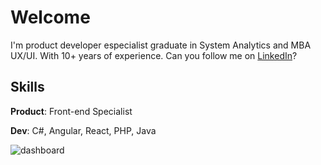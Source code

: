 # Welcome

I'm product developer especialist graduate in System Analytics and MBA UX/UI. With 10+ years of experience.
Can you follow me on [LinkedIn](https://www.linkedin.com/in/paulo-henrique-santos/)?

## Skills

**Product**: Front-end Specialist

**Dev**:  C#, Angular, React, PHP, Java

![dashboard](https://lucsoninfotech.com/wp-content/uploads/2020/12/custom-erp-software-development.gif?raw=true)
